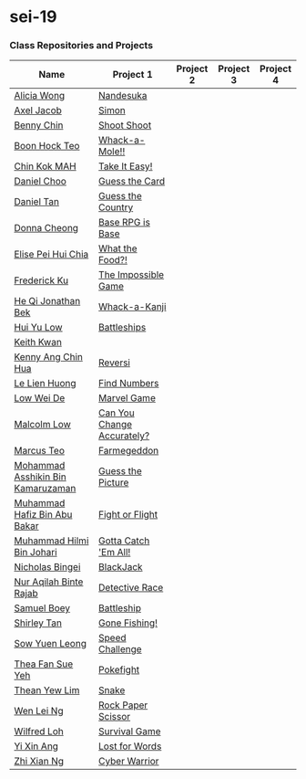 # sei-19



### Class Repositories and Projects
| Name | Project 1 | Project 2 | Project 3 | Project 4 |
| ---- | --------- | --------- | --------- | --------- |
|[Alicia Wong](https://github.com/aliciawongg/)|[Nandesuka](https://aliciawongg.github.io/nandesuka/)||||
|[Axel Jacob](https://github.com/axejacob)|[Simon](https://axejacob.github.io/simon/)||||
|[Benny Chin](https://github.com/irockmysock/)|[Shoot Shoot](https://irockmysock.github.io/project-1-shootshoot/)||||
|[Boon Hock Teo](https://github.com/hockie2)|[Whack-a-Mole!!](https://hockie2.github.io/Project_01/)||||
|[Chin Kok MAH](https://github.com/marcykay)|[Take It Easy!](https://marcykay.github.io/sei-19/project-1/game.html)||||
|[Daniel Choo](https://github.com/yoda14)|[Guess the Card](https://yoda14.github.io/sei-19/newFinish/arrays.html)||||
|[Daniel Tan](https://github.com/aikchongtan)|[Guess the Country](https://aikchongtan.github.io/sei-19/)||||
|[Donna Cheong](https://github.com/DonC24)|[Base RPG is Base](https://donc24.github.io/sei-19/project-1/index.html)||||
|[Elise Pei Hui Chia](https://github.com/smallfurrr/)|[What the Food?!](https://smallfurrr.github.io/elise-project-1-game/html/)||||
|[Frederick Ku](https://github.com/FrederickKu)|[The Impossible Game](https://frederickku.github.io/The-Impossible-Game/)||||
|[He Qi Jonathan Bek](https://github.com/apooshoo)|[Whack-a-Kanji](https://apooshoo.github.io/whackakanji/)||||
|[Hui Yu Low](https://github.com/sharkyu3)|[Battleships](https://sharkyu3.github.io/Battleships/)||||
|[Keith Kwan](https://github.com/w0bbbles)|[]()||||
|[Kenny Ang Chin Hua](https://github.com/kach92)|[Reversi](https://kach92.github.io/Reversi/)||||
|[Le Lien Huong](github.com/janetle)|[Find Numbers](https://janetle.github.io/Janetle-GA-project-1/)||||
|[Low Wei De](https://github.com/BenBear93)|[Marvel Game](https://benbear93.github.io/sei-19/project-1/)||||
|[Malcolm Low](https://github.com/MalcolmLow83)|[Can You Change Accurately?](https://malcolmlow83.github.io/project1_changeGame)||||
|[Marcus Teo](https://github.com/MadnessAntipathy)|[Farmegeddon](https://madnessantipathy.github.io/farmegeddon/)||||
|[Mohammad Asshikin Bin Kamaruzaman](https://github.com/kinskin)|[Guess the Picture](https://kinskin.github.io/guess-the-word/)||||
|[Muhammad Hafiz Bin Abu Bakar](https://github.com/eenfeeneet)|[Fight or Flight](https://eenfeeneet.github.io/sei-19/project-1/index.html)||||
|[Muhammad Hilmi Bin Johari](https://github.com/emijay)|[Gotta Catch 'Em All!](https://emijay.github.io/Project-One/)||||
|[Nicholas Bingei](https://github.com/nbinged)|[BlackJack](https://nbinged.github.io/sei-19/)||||
|[Nur Aqilah Binte Rajab](https://github.com/aqilahrajab/)|[Detective Race](https://aqilahrajab.github.io/Detective-Game/)||||
|[Samuel Boey](https://github.com/samboey/)|[Battleship](https://samboey.github.io/battleship/)||||
|[Shirley Tan](https://github.com/shirleytwl)|[Gone Fishing!](https://shirleytwl.github.io/ga-assignment-01/)||||
|[Sow Yuen Leong](https://github.com/sowyuen)|[Speed Challenge](https://sowyuen.github.io/ga-firstproject/)||||
|[Thea Fan Sue Yeh](https://github.com/thea-fan)|[Pokefight](https://thea-fan.github.io/pokefight/)||||
|[Thean Yew Lim](https://github.com/limty/)|[Snake](https://tyli.ml/project-1/)||||
|[Wen Lei Ng](https://github.com/gitwenlei)|[Rock Paper Scissor](https://gitwenlei.github.io/project-1-rock-paper-scissor/)||||
|[Wilfred Loh](https://github.com/wilfredloh)|[Survival Game](https://wilfredloh.github.io/sei19-project1/)||||
|[Yi Xin Ang](https://github.com/artylope)|[Lost for Words](https://artylope.github.io/lostforwords/)||||
|[Zhi Xian Ng](https://github.com/caspianzx)|[Cyber Warrior](https://caspianzx.github.io/Cyber_Warrior/)||||
